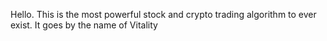 Hello.  This is the most powerful stock and crypto trading algorithm to ever exist.  It goes by the name of Vitality
